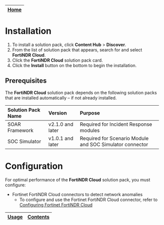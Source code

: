 | [Home](../README.md) |
|----------------------|

# Installation

1. To install a solution pack, click **Content Hub** > **Discover**.   
2. From the list of solution pack that appears, search for and select **FortiNDR Cloud**.    
3. Click the **FortiNDR Cloud** solution pack card.   
4. Click the **Install** button on the bottom to begin the installation.

## Prerequisites

The **FortiNDR Cloud** solution pack depends on the following solution packs that are installed automatically &ndash; if not already installed.

| Solution Pack Name | Version          | Purpose                                                  |
|:-------------------|:-----------------|:---------------------------------------------------------|
| SOAR Framework     | v2.1.0 and later | Required for Incident Response modules                   |
| SOC Simulator      | v1.0.1 and later | Required for Scenario Module and SOC Simulator connector |

# Configuration

For optimal performance of the **FortiNDR Cloud** solution pack, you must configure:

- Fortinet FortiNDR Cloud connectors to detect network anomalies
    - To configure and use the Fortinet FortiNDR Cloud connector, refer to [Configuring Fortinet FortiNDR Cloud](https://docs.fortinet.com/fortisoar/connectors/fortinet-fortindr-cloud)

| [Usage](./docs/usage.md) | [Contents](./docs/contents.md) |
|----------------------------------------------|------------------------|